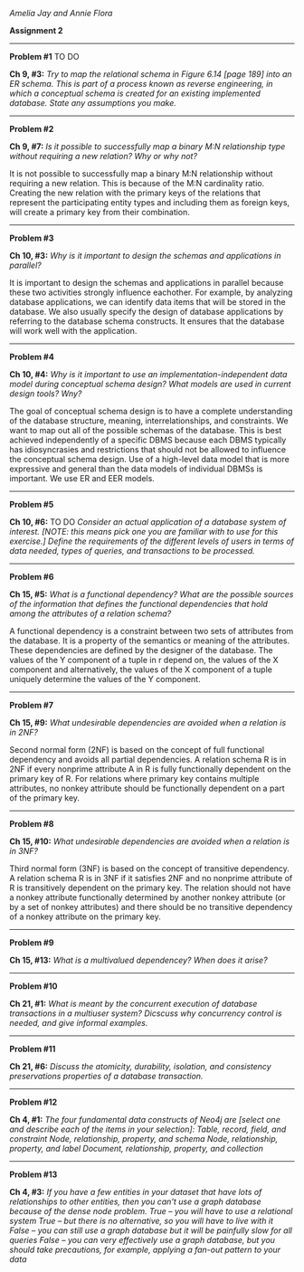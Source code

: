 *Amelia Jay and Annie Flora*

**Assignment 2**

_____________

**Problem #1**  TO DO

**Ch 9, #3:** 
*Try to map the relational schema in Figure 6.14 [page 189] into an ER schema. This is part of a process known as reverse engineering, in which a conceptual schema is created for an existing implemented database. State any assumptions you make.*

_____________
**Problem #2**

**Ch 9, #7:** 
*Is it possible to successfully map a binary M:N relationship type without requiring a new relation? Why or why not?*

It is not possible to successfully map a binary M:N relationship without requiring a new relation. This is because of the M:N cardinality ratio. Creating the new relation with the primary keys of the relations that represent the participating entity types and including them as foreign keys, will create a primary key from their combination. 
_____________
**Problem #3**

**Ch 10, #3:**
*Why is it important to design the schemas and applications in parallel?*

It is important to design the schemas and applications in parallel because these two activities strongly influence eachother. For example, by analyzing database applications, we can identify data items that will be stored in the database. We also usually specify the design of database applications by referring to the database schema constructs. It ensures that the database will work well with the application. 
_____________
**Problem #4**

**Ch 10, #4:**
*Why is it important to use an implementation-independent data model during conceptual schema design? What models are used in current design tools? Wny?*

The goal of conceptual schema design is to have a complete understanding of the database structure, meaning, interrelationships, and constraints. We want to map out all of the possible schemas of the database. This is best achieved independently of a specific DBMS because each DBMS typically has idiosyncrasies and restrictions that should not be allowed to influence the conceptual schema design. Use of a high-level data model that is more expressive and general than the data models of individual DBMSs is important. We use ER and EER models. 
_____________
**Problem #5**

**Ch 10, #6:** TO DO 
*Consider an actual application of a database system of interest. [NOTE: this means pick one you are familiar with to use for this exercise.] Define the requirements of the different levels of users in terms of data needed, types of queries, and transactions to be processed.*

_____________
**Problem #6**

**Ch 15, #5:**
*What is a functional dependency? What are the possible sources of the information that defines the functional dependencies that hold among the attributes of a relation schema?*

A functional dependency is a constraint between two sets of attributes from the database. It is a property of the semantics or meaning of the attributes. These dependencies are defined by the designer of the database. The values of the Y component of a tuple in r depend on, the values of the X component and alternatively, the values of the X component of a tuple uniquely determine the values of the Y component.

_____________
**Problem #7**

**Ch 15, #9:**
*What undesirable dependencies are avoided when a relation is in 2NF?*

Second normal form (2NF) is based on the concept of full functional dependency and avoids all partial dependencies. A relation schema R is in 2NF if every nonprime attribute A in R is fully functionally dependent on the primary key of R. For relations where primary key contains multiple attributes, no nonkey attribute should be functionally dependent on a part of the primary key.
_____________
**Problem #8**

**Ch 15, #10:** 
*What undesirable dependencies are avoided when a relation is in 3NF?*

Third normal form (3NF) is based on the concept of transitive dependency. A relation schema R is in 3NF if it satisfies 2NF and no nonprime attribute of R is transitively dependent on the primary key. The relation should not have a nonkey attribute functionally determined by another nonkey attribute (or by a set of nonkey attributes) and there should be no transitive dependency of a nonkey attribute on the primary key. 
_____________
**Problem #9**

**Ch 15, #13:**
*What is a multivalued dependencey? When does it arise?*

_____________
**Problem #10**

**Ch 21, #1:**
*What is meant by the concurrent execution of database transactions in a multiuser system? Dicscuss why concurrency control is needed, and give informal examples.*

_____________
**Problem #11**

**Ch 21, #6:** 
*Discuss the atomicity, durability, isolation, and consistency preservations properties of a database transaction.*

_____________
**Problem #12**

**Ch 4, #1:**
*The four fundamental data constructs of Neo4j are [select one and describe each of the items in your selection]:
Table, record, field, and constraint
Node, relationship, property, and schema
Node, relationship, property, and label
Document, relationship, property, and collection*

_____________
**Problem #13**

**Ch 4, #3:** 
*If you have a few entities in your dataset that have lots of relationships to other entities, then you can't use a graph database because of the dense node problem.
True – you will have to use a relational system
True – but there is no alternative, so you will have to live with it
False – you can still use a graph database but it will be painfully slow for all queries
False – you can very effectively use a graph database, but you should take precautions, for example, applying a fan-out pattern to your data*

